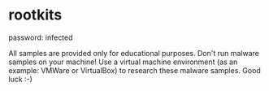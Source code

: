 # rootkits

password: infected

All samples are provided only for educational purposes. Don't run malware samples on your machine! Use a virtual machine environment (as an example: VMWare or VirtualBox) to research these malware samples. Good luck :-)
